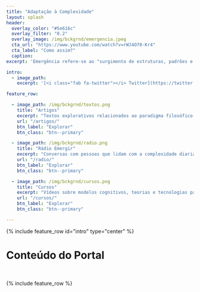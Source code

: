 ```yaml
---
title: "Adaptação à Complexidade"
layout: splash
header:
  overlay_color: "#5e616c"
  overlay_filter: "0.2"
  overlay_image: /img/bckgrnd/emergencia.jpeg
  cta_url: "https://www.youtube.com/watch?v=rWJ4O70-Kr4"
  cta_label: "Como assim?"
  caption:
excerpt: 'Emergência refere-se ao "surgimento de estruturas, padrões e propriedades novas e coerentes durante o processo de auto-organização em sistemas complexos" [*Jeffrey Goldstein*](http://www.anecdote.com/pdfs/papers/EmergenceAsAConsutructIssue1_1_3.pdf)'

intro:
  - image_path:
    excerpt: '[<i class="fab fa-twitter"></i> Twitter](https://twitter.com/emergir_co){: .btn .btn--twitter} [<i class="fab fa-facebook"></i> Facebook](https://www.facebook.com/emergir.co){: .btn .btn--facebook} [<i class="fab fa-youtube"></i> Youtube](https://www.youtube.com/channel/UCLQTZai_e6JmMf1Mr7ZG_Xw){: .btn .btn--danger} &nbsp; [<i class="fas fa-exchange-alt"></i> Participe do Processo](https://docs.google.com/spreadsheets/d/1PU4k72QZ06FRlOnUlOjGE7M0btOqf5_zSVSSF4Hsxps/edit?usp=sharing){: .btn .btn--success}'

feature_row:

  - image_path: /img/bckgrnd/textos.png
    title: "Artigos"
    excerpt: "Textos explorativos relacionados ao paradigma filosófico-científico da Complexidade."
    url: "/artigos/"
    btn_label: "Explorar"
    btn_class: "btn--primary"

  - image_path: /img/bckgrnd/radio.png
    title: "Rádio Emergir"
    excerpt: "Conversas com pessoas que lidam com a complexidade diariamente, na prática."
    url: "/radio/"
    btn_label: "Explorar"
    btn_class: "btn--primary"

  - image_path: /img/bckgrnd/cursos.png
    title: "Cursos"
    excerpt: "Vídeos sobre modelos cognitivos, teorias e tecnologias para um mundo de interdependências."
    url: "/cursos/"
    btn_label: "Explorar"
    btn_class: "btn--primary"

---
```


{% include feature_row id="intro" type="center" %}

# Conteúdo do Portal
&nbsp;

{% include feature_row %}
